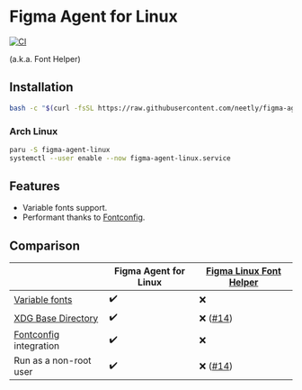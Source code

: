# Figma Agent for Linux

[![CI](https://github.com/neetly/figma-agent-linux/actions/workflows/ci.yml/badge.svg)](https://github.com/neetly/figma-agent-linux/actions/workflows/ci.yml)

(a.k.a. Font Helper)

## Installation

```sh
bash -c "$(curl -fsSL https://raw.githubusercontent.com/neetly/figma-agent-linux/main/scripts/install.sh)"
```

### Arch Linux

```sh
paru -S figma-agent-linux
systemctl --user enable --now figma-agent-linux.service
```

## Features

- Variable fonts support.
- Performant thanks to [Fontconfig][].

## Comparison

|                            | Figma Agent for Linux | [Figma Linux Font Helper][] |
| -------------------------- | --------------------- | --------------------------- |
| [Variable fonts][]         | ✔️                    | ❌                          |
| [XDG Base Directory][]     | ✔️                    | ❌ ([#14][])                |
| [Fontconfig][] integration | ✔️                    | ❌                          |
| Run as a non-root user     | ✔️                    | ❌ ([#14][])                |

[figma linux font helper]: https://github.com/Figma-Linux/figma-linux-font-helper
[variable fonts]: https://www.figma.com/typography/variable-fonts/
[xdg base directory]: https://specifications.freedesktop.org/basedir-spec/basedir-spec-latest.html
[fontconfig]: https://www.freedesktop.org/wiki/Software/fontconfig/
[#14]: https://github.com/Figma-Linux/figma-linux-font-helper/issues/14

